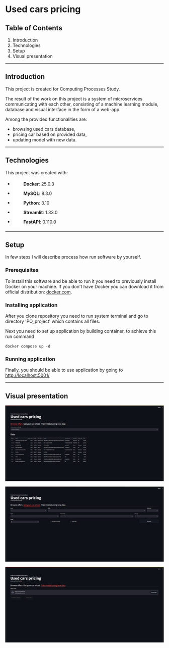 # Used cars pricing

## Table of Contents
1. Introduction
2. Technologies
3. Setup
4. Visual presentation

___

## Introduction

This project is created for Computing Processes Study. 

The result of the work on this project is a system of microservices communicating with each other, consisting of a machine learning module, database and visual interface in the form of a web-app.

Among the provided functionalities are:

- browsing used cars database,
- pricing car based on provided data,
- updating model with new data.

___

## Technologies
This project was created with:
- <img src="./images/icons/docker.png" width="30" height="30" style="vertical-align: middle;">&nbsp;**Docker**: 25.0.3
- <img src="./images/icons/mysql.png" width="30" height="30" style="vertical-align: middle;">&nbsp;**MySQL**: 8.3.0
- <img src="./images/icons/python.png" width="30" height="30" style="vertical-align: middle;">&nbsp;**Python**: 3.10
- <img src="./images/icons/streamlit.png" width="30" height="30" style="vertical-align: middle;">&nbsp;**Streamlit**: 1.33.0
- <img src="./images/icons/fastapi.png" width="30" height="30" style="vertical-align: middle;">&nbsp;**FastAPI**: 0.110.0

___

## Setup
In few steps I will describe process how run software by yourself.

### Prerequisites
To install this software and be able to run it you need to previously install Docker on your machine. If you don't have Docker you can download it from official distribution: [docker.com](<https://www.docker.com/products/docker-desktop/>).

### Installing application
After you clone repository you need to run system terminal and go to directory 'PO_project' which contains all files.

Next you need to set up application by building container, to achieve this run command 

```
docker compose up -d
```

### Running application
Finally, you should be able to use application by going to <http://localhost:5001/>

___

## Visual presentation

![tab1](images/image1.png)

![tab2](images/image2.png)

![img.png](images/image3.png)
